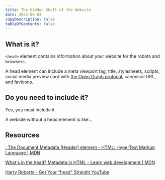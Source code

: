 ```yaml
---
title: The Hidden Skull of the Website
date: 2023-06-03
copyDescription: false
tableOfContents: false
---
```


## What is it?

`<head>` element contains information about your website for the robots and browsers.

A head element can include a meta viewport tag, title, stylesheets, scripts, social media preview card with [the Open Graph protocol](https://ogp.me/), canonical URL, and favicons.

## Do you need to include it?

Yes, you must include it.

A website without a head element is like...

## Resources

[<head>: The Document Metadata (Header) element - HTML: HyperText Markup Language | MDN](https://developer.mozilla.org/en-US/docs/Web/HTML/Element/head)

[What's in the head? Metadata in HTML - Learn web development | MDN](https://developer.mozilla.org/en-US/docs/Learn/HTML/Introduction_to_HTML/The_head_metadata_in_HTML)

[Harry Roberts - Get Your "head" Straight YouTube](https://youtube.com/watch?v=MHyAOZ45vnU)
